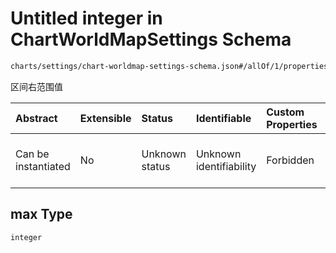 # Untitled integer in ChartWorldMapSettings Schema

```txt
charts/settings/chart-worldmap-settings-schema.json#/allOf/1/properties/levelArr/items/properties/max
```

区间右范围值

| Abstract            | Extensible | Status         | Identifiable            | Custom Properties | Additional Properties | Access Restrictions | Defined In                                                                                                                 |
| :------------------ | :--------- | :------------- | :---------------------- | :---------------- | :-------------------- | :------------------ | :------------------------------------------------------------------------------------------------------------------------- |
| Can be instantiated | No         | Unknown status | Unknown identifiability | Forbidden         | Allowed               | none                | [chart-worldmap-settings-schema.json\*](../out/charts/settings/chart-worldmap-settings-schema.json "open original schema") |

## max Type

`integer`
